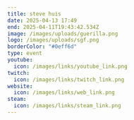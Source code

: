 ```yaml
---
title: steve huis
date: 2025-04-13 17:49
end: 2025-04-11T19:43:42.534Z
image: /images/uploads/guerilla.png
logo: /images/uploads/sgf.png
borderColor: "#0eff6d"
type: event
youtube:
  icon: /images/links/youtube_link.png
twitch:
  icon: /images/links/twitch_link.png
website:
  icon: /images/links/web_link.png
steam:
  icon: /images/links/steam_link.png
---
```

